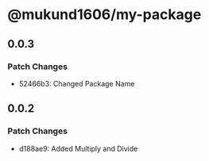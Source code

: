 # @mukund1606/my-package

## 0.0.3

### Patch Changes

- 52466b3: Changed Package Name

## 0.0.2

### Patch Changes

- d188ae9: Added Multiply and Divide
